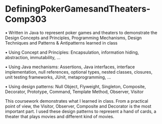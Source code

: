 # DefiningPokerGamesandTheaters-Comp303

•	Written in Java to represent poker games and theaters to demonstrate the Design Concepts and Principles, Programming Mechanisms, Design Techniques and Patterns & Antipatterns learned in class

•	Using Concept and Principles: Encapsulation, information hiding, abstraction, immutability, ...

•	Using Java mechanisms: Assertions, Java interfaces, interface implementation, null references, optional types, nested classes, closures, unit testing frameworks, JUnit, metaprogramming, ...

•	Using design patterns: Null Object, Flyweight, Singleton, Composite, Decorator, Prototype, Command, Template Method, Observer, Visitor


This coursework demonstrates what I learned in class. From a practical point of view, the Visitor, Observer, Composite and Decorator is the most important part. I used these design patterns to represent a hand of cards, a theater that plays movies and different kind of movies.
